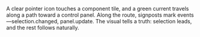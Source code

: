 A clear pointer icon touches a component tile, and a green current travels along a path toward a control panel. Along the route, signposts mark events—selection.changed, panel.update. The visual tells a truth: selection leads, and the rest follows naturally.

